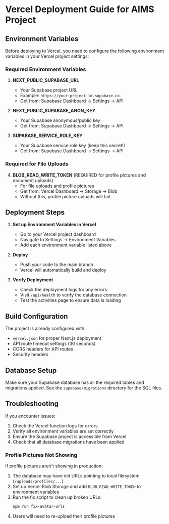 # Vercel Deployment Guide for AIMS Project

## Environment Variables

Before deploying to Vercel, you need to configure the following environment variables in your Vercel project settings:

### Required Environment Variables

1. **NEXT_PUBLIC_SUPABASE_URL**
   - Your Supabase project URL
   - Example: `https://your-project-id.supabase.co`
   - Get from: Supabase Dashboard → Settings → API

2. **NEXT_PUBLIC_SUPABASE_ANON_KEY**
   - Your Supabase anonymous/public key
   - Get from: Supabase Dashboard → Settings → API

3. **SUPABASE_SERVICE_ROLE_KEY**
   - Your Supabase service role key (keep this secret!)
   - Get from: Supabase Dashboard → Settings → API

### Required for File Uploads

4. **BLOB_READ_WRITE_TOKEN** (REQUIRED for profile pictures and document uploads)
   - For file uploads and profile pictures
   - Get from: Vercel Dashboard → Storage → Blob
   - Without this, profile picture uploads will fail

## Deployment Steps

1. **Set up Environment Variables in Vercel**
   - Go to your Vercel project dashboard
   - Navigate to Settings → Environment Variables
   - Add each environment variable listed above

2. **Deploy**
   - Push your code to the main branch
   - Vercel will automatically build and deploy

3. **Verify Deployment**
   - Check the deployment logs for any errors
   - Visit `/api/health` to verify the database connection
   - Test the activities page to ensure data is loading

## Build Configuration

The project is already configured with:
- `vercel.json` for proper Next.js deployment
- API route timeout settings (30 seconds)
- CORS headers for API routes
- Security headers

## Database Setup

Make sure your Supabase database has all the required tables and migrations applied. See the `supabase/migrations` directory for the SQL files.

## Troubleshooting

If you encounter issues:
1. Check the Vercel function logs for errors
2. Verify all environment variables are set correctly
3. Ensure the Supabase project is accessible from Vercel
4. Check that all database migrations have been applied

### Profile Pictures Not Showing

If profile pictures aren't showing in production:
1. The database may have old URLs pointing to local filesystem (`/uploads/profiles/...`)
2. Set up Vercel Blob Storage and add `BLOB_READ_WRITE_TOKEN` to environment variables
3. Run the fix script to clean up broken URLs:
   ```bash
   npm run fix-avatar-urls
   ```
4. Users will need to re-upload their profile pictures